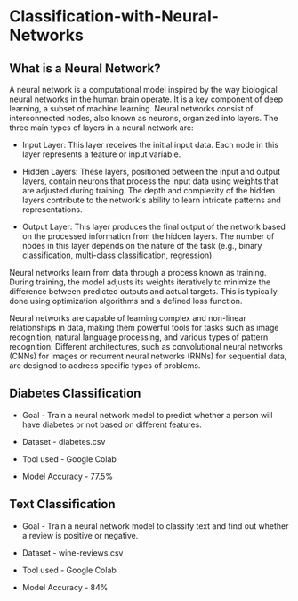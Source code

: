 # Classification-with-Neural-Networks

## What is a Neural Network?
  
A neural network is a computational model inspired by the way biological neural networks in the human brain operate. It is a key component of deep learning, a subset of machine learning. Neural networks consist of interconnected nodes, also known as neurons, organized into layers. The three main types of layers in a neural network are:

+ Input Layer: This layer receives the initial input data. Each node in this layer represents a feature or input variable.

+ Hidden Layers: These layers, positioned between the input and output layers, contain neurons that process the input data using weights that are adjusted during training. The depth and complexity of the hidden layers contribute to the network's ability to learn intricate patterns and representations.

+ Output Layer: This layer produces the final output of the network based on the processed information from the hidden layers. The number of nodes in this layer depends on the nature of the task (e.g., binary classification, multi-class classification, regression).

Neural networks learn from data through a process known as training. During training, the model adjusts its weights iteratively to minimize the difference between predicted outputs and actual targets. This is typically done using optimization algorithms and a defined loss function.

Neural networks are capable of learning complex and non-linear relationships in data, making them powerful tools for tasks such as image recognition, natural language processing, and various types of pattern recognition. Different architectures, such as convolutional neural networks (CNNs) for images or recurrent neural networks (RNNs) for sequential data, are designed to address specific types of problems.

## Diabetes Classification

+ Goal - Train a neural network model to predict whether a person will have diabetes or not based on different features.

+ Dataset - diabetes.csv

+ Tool used - Google Colab

+ Model Accuracy - 77.5%

## Text Classification

+ Goal - Train a neural network model to classify text and find out whether a review is positive or negative.

+ Dataset - wine-reviews.csv

+ Tool used - Google Colab

+ Model Accuracy - 84%
